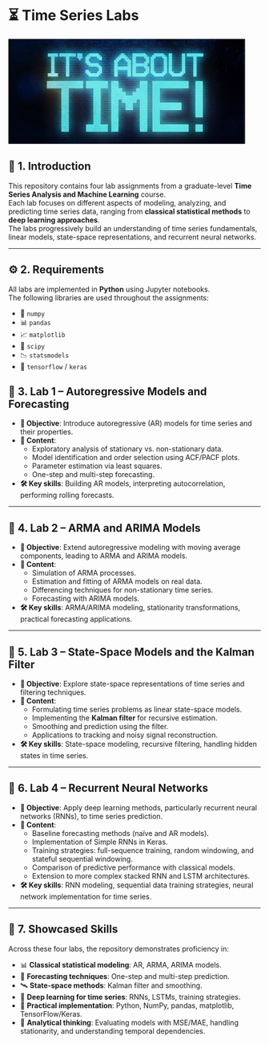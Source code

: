 # ⏳ Time Series Labs

![Time Series Banner](banner.png)

## 📌 1. Introduction
This repository contains four lab assignments from a graduate-level **Time Series Analysis and Machine Learning** course.  
Each lab focuses on different aspects of modeling, analyzing, and predicting time series data, ranging from **classical statistical methods** to **deep learning approaches**.  
The labs progressively build an understanding of time series fundamentals, linear models, state-space representations, and recurrent neural networks.

---

## ⚙️ 2. Requirements
All labs are implemented in **Python** using Jupyter notebooks.  
The following libraries are used throughout the assignments:

- 🧮 `numpy`  
- 📊 `pandas`  
- 📈 `matplotlib`  
- 🔬 `scipy`  
- 📉 `statsmodels`  
- 🤖 `tensorflow` / `keras`

## 📘 3. Lab 1 – Autoregressive Models and Forecasting

- **🎯 Objective**: Introduce autoregressive (AR) models for time series and their properties.  
- **📂 Content**:  
  - Exploratory analysis of stationary vs. non-stationary data.  
  - Model identification and order selection using ACF/PACF plots.  
  - Parameter estimation via least squares.  
  - One-step and multi-step forecasting.  
- **🛠️ Key skills**: Building AR models, interpreting autocorrelation, performing rolling forecasts.  

---

## 📗 4. Lab 2 – ARMA and ARIMA Models

- **🎯 Objective**: Extend autoregressive modeling with moving average components, leading to ARMA and ARIMA models.  
- **📂 Content**:  
  - Simulation of ARMA processes.  
  - Estimation and fitting of ARMA models on real data.  
  - Differencing techniques for non-stationary time series.  
  - Forecasting with ARIMA models.  
- **🛠️ Key skills**: ARMA/ARIMA modeling, stationarity transformations, practical forecasting applications.  

---

## 📙 5. Lab 3 – State-Space Models and the Kalman Filter

- **🎯 Objective**: Explore state-space representations of time series and filtering techniques.  
- **📂 Content**:  
  - Formulating time series problems as linear state-space models.  
  - Implementing the **Kalman filter** for recursive estimation.  
  - Smoothing and prediction using the filter.  
  - Applications to tracking and noisy signal reconstruction.  
- **🛠️ Key skills**: State-space modeling, recursive filtering, handling hidden states in time series.  

---

## 📕 6. Lab 4 – Recurrent Neural Networks

- **🎯 Objective**: Apply deep learning methods, particularly recurrent neural networks (RNNs), to time series prediction.  
- **📂 Content**:  
  - Baseline forecasting methods (naïve and AR models).  
  - Implementation of Simple RNNs in Keras.  
  - Training strategies: full-sequence training, random windowing, and stateful sequential windowing.  
  - Comparison of predictive performance with classical models.  
  - Extension to more complex stacked RNN and LSTM architectures.  
- **🛠️ Key skills**: RNN modeling, sequential data training strategies, neural network implementation for time series.  

---

## 🚀 7. Showcased Skills

Across these four labs, the repository demonstrates proficiency in:

- 📊 **Classical statistical modeling**: AR, ARMA, ARIMA models.  
- 🔮 **Forecasting techniques**: One-step and multi-step prediction.  
- 🛰️ **State-space methods**: Kalman filter and smoothing.  
- 🤖 **Deep learning for time series**: RNNs, LSTMs, training strategies.  
- 🐍 **Practical implementation**: Python, NumPy, pandas, matplotlib, TensorFlow/Keras.  
- 🧠 **Analytical thinking**: Evaluating models with MSE/MAE, handling stationarity, and understanding temporal dependencies.  

